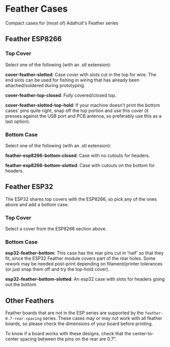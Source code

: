 # Feather Cases

Compact cases for (most of) Adafruit's Feather series

## Feather ESP8266

### Top Cover

Select one of the following (with an .stl extension):

**cover-feather-slotted**: Case cover with slots cut in the top for wire. The end slots can be used for fishing in wiring that has already been attached/soldered during prototyping.

**cover-feather-top-closed**: Fully covered/closed top.

**cover-feather-slotted-top-hold**: If your machine doesn't print the bottom cases' pins quite right, snap off the top portion and use this cover (it presses against the USB port and PCB antenna, so preferably use this as a last option).

### Bottom Case

Select one of the following (with an .stl extension):

**feather-esp8266-bottom-closed**: Case with no cutouts for headers.

**feather-esp8266-bottom-slotted**: Case with cutouts on the bottom for headers.

## Feather ESP32

The ESP32 shares top covers with the ESP8266, so pick any of the ones above and add a bottom case.

### Top Cover

Select a cover from the ESP8266 section above.

### Bottom Case

**esp32-feather-bottom**: This case has the rear pins cut in 'half' so that they fit, since the ESP32 Feather module covers part of the rear holes. Some rework may be needed post-print depending on filament/printer tolerances (or just snap them off and try the top-hold cover).

**esp32-feather-bottom-slotted**: An esp32 case with slots for headers going out the bottom.

## Other Feathers

Feather boards that are not in the ESP series are supported by the `feather-0.7-rear-spacing` series. These cases may or may not work with all feather boards, so please check the dimensions of your board before printing.

To know if a board works with these designs, check that the center-to-center spacing between the pins on the rear are 0.7".
